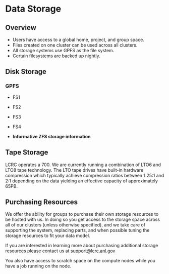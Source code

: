 # Data Storage

## Overview

- Users have access to a global home, project, and group space.
- Files created on one cluster can be used across all clusters.
- All storage systems use GPFS as the file system.
- Certain filesystems are backed up nightly.

## Disk Storage

### GPFS

- FS1
- FS2
- FS3
- FS4

- **Informative ZFS storage information**

## Tape Storage

LCRC operates a 700. We are currently running a combination of LTO6 and LTO8 tape technology. The LTO tape drives have built-in hardware compression which typically achieve compression ratios between 1.25:1 and 2:1 depending on the data yielding an effective capacity of approximately 65PB.

## Purchasing Resources

We offer the ability for groups to purchase their own storage resources to be hosted with us. In doing so you get access to the storage space across all of our clusters (unless otherwise specified), and we take care of supporting the system, replacing parts, and when possible tuning the storage resources to fit your data model.

If you are interested in learning more about purchasing additional storage resources please contact us at <support@lcrc.anl.gov>

You also have access to scratch space on the compute nodes while you have a job running on the node.
